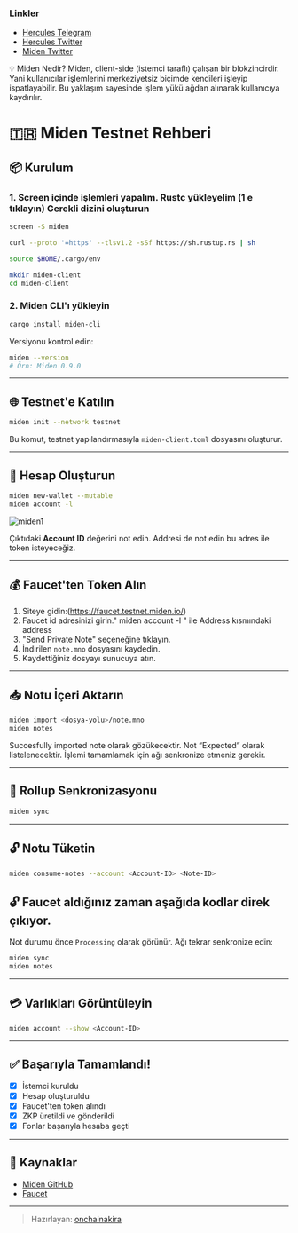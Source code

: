 
### Linkler
 * [Hercules Telegram](https://t.me/HerculesNodeTG)
 * [Hercules Twitter](https://twitter.com/Herculesnode)
 * [Miden Twitter](https://x.com/0xMiden)

💡 Miden Nedir?
Miden, client-side (istemci taraflı) çalışan bir blokzincirdir. Yani kullanıcılar işlemlerini merkeziyetsiz biçimde kendileri işleyip ispatlayabilir. Bu yaklaşım sayesinde işlem yükü ağdan alınarak kullanıcıya kaydırılır.



# 🇹🇷 Miden Testnet Rehberi



## 📦 Kurulum

### 1. Screen içinde işlemleri yapalım. Rustc yükleyelim (1 e tıklayın) Gerekli dizini oluşturun


```bash
screen -S miden
```
```bash
curl --proto '=https' --tlsv1.2 -sSf https://sh.rustup.rs | sh
```
```bash
source $HOME/.cargo/env
```
```bash
mkdir miden-client
cd miden-client
```

### 2. Miden CLI'ı yükleyin

```bash
cargo install miden-cli
```

Versiyonu kontrol edin:

```bash
miden --version
# Örn: Miden 0.9.0
```

---

## 🌐 Testnet'e Katılın

```bash
miden init --network testnet
```

Bu komut, testnet yapılandırmasıyla `miden-client.toml` dosyasını oluşturur.

---

## 👛 Hesap Oluşturun

```bash
miden new-wallet --mutable
miden account -l
```
![miden1](https://github.com/user-attachments/assets/f940972a-32d5-45c2-9f85-1bd787016627)

Çıktıdaki **Account ID** değerini not edin. Addresi de not edin bu adres ile token isteyeceğiz.

---

## 💰 Faucet'ten Token Alın

1. Siteye gidin:(https://faucet.testnet.miden.io/)
2. Faucet id adresinizi girin." miden account -l " ile Address kısmındaki address
3. "Send Private Note" seçeneğine tıklayın.  
4. İndirilen `note.mno` dosyasını kaydedin.
5. Kaydettiğiniz dosyayı sunucuya atın.

---

## 📥 Notu İçeri Aktarın

```bash
miden import <dosya-yolu>/note.mno
miden notes
```
Succesfully imported note olarak gözükecektir.
Not “Expected” olarak listelenecektir. İşlemi tamamlamak için ağı senkronize etmeniz gerekir.

---

## 🔄 Rollup Senkronizasyonu

```bash
miden sync
```

---

## 🔓 Notu Tüketin

```bash
miden consume-notes --account <Account-ID> <Note-ID>
```
## 🔓 Faucet aldığınız zaman aşağıda kodlar direk çıkıyor.
Not durumu önce `Processing` olarak görünür. Ağı tekrar senkronize edin:

```bash
miden sync
miden notes
```

---

## 💳 Varlıkları Görüntüleyin

```bash
miden account --show <Account-ID>
```

---

## ✅ Başarıyla Tamamlandı!

- [x] İstemci kuruldu  
- [x] Hesap oluşturuldu  
- [x] Faucet'ten token alındı  
- [x] ZKP üretildi ve gönderildi  
- [x] Fonlar başarıyla hesaba geçti  

---

## 🔗 Kaynaklar

- [Miden GitHub](https://github.com/mir-protocol/miden)
- [Faucet](https://faucet.miden.xyz)


---

> Hazırlayan: [onchainakira](https://x.com/onchainakira)

